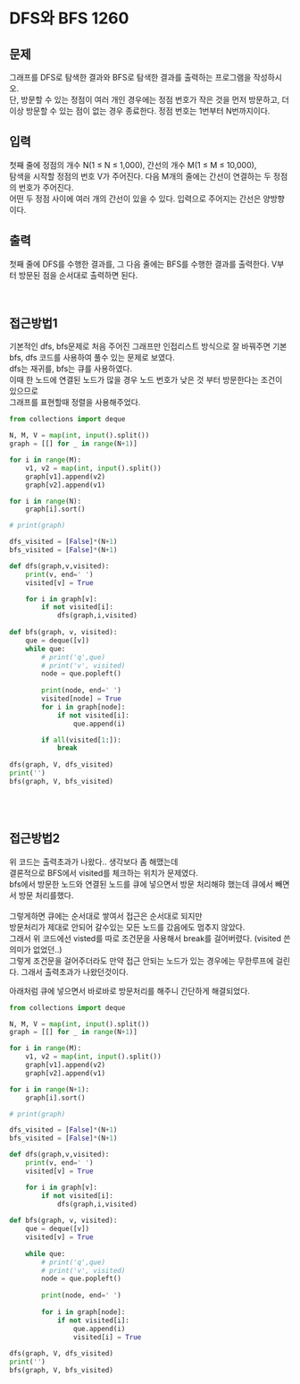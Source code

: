 # DFS와 BFS 1260

## 문제
그래프를 DFS로 탐색한 결과와 BFS로 탐색한 결과를 출력하는 프로그램을 작성하시오.  <br/>
단, 방문할 수 있는 정점이 여러 개인 경우에는 정점 번호가 작은 것을 먼저 방문하고, 더 이상 방문할 수 있는 점이 없는 경우 종료한다. 정점 번호는 1번부터 N번까지이다.

## 입력
첫째 줄에 정점의 개수 N(1 ≤ N ≤ 1,000), 간선의 개수 M(1 ≤ M ≤ 10,000),  <br/>
탐색을 시작할 정점의 번호 V가 주어진다. 다음 M개의 줄에는 간선이 연결하는 두 정점의 번호가 주어진다.  <br/>
어떤 두 정점 사이에 여러 개의 간선이 있을 수 있다. 입력으로 주어지는 간선은 양방향이다.

## 출력
첫째 줄에 DFS를 수행한 결과를, 그 다음 줄에는 BFS를 수행한 결과를 출력한다. V부터 방문된 점을 순서대로 출력하면 된다.

<br/>

## 접근방법1
기본적인 dfs, bfs문제로 처음 주어진 그래프만 인접리스트 방식으로 잘 바꿔주면 
기본 bfs, dfs 코드를 사용하여 풀수 있는 문제로 보였다.  <br/>
dfs는 재귀를, bfs는 큐를 사용하였다.  <br/>
이때 한 노드에 연결된 노드가 많을 경우 노드 번호가 낮은 것 부터 방문한다는 조건이 있으므로  <br/>
그래프를 표현할때 정렬을 사용해주었다.  <br/>


```python
from collections import deque

N, M, V = map(int, input().split())
graph = [[] for _ in range(N+1)]

for i in range(M):
    v1, v2 = map(int, input().split())
    graph[v1].append(v2)
    graph[v2].append(v1)

for i in range(N):
    graph[i].sort()

# print(graph)

dfs_visited = [False]*(N+1)
bfs_visited = [False]*(N+1)

def dfs(graph,v,visited):
    print(v, end=' ')
    visited[v] = True

    for i in graph[v]:
        if not visited[i]:
            dfs(graph,i,visited)
            
def bfs(graph, v, visited):
    que = deque([v]) 
    while que:
        # print('q',que)
        # print('v', visited)
        node = que.popleft()
        
        print(node, end=' ')
        visited[node] = True
        for i in graph[node]:
            if not visited[i]:
                que.append(i)

        if all(visited[1:]):
            break
        
dfs(graph, V, dfs_visited)
print('')
bfs(graph, V, bfs_visited)
```
 <br/> <br/>
## 접근방법2
위 코드는 출력초과가 나왔다.. 생각보다 좀 해맸는데  <br/>
결론적으로 BFS에서 visited를 체크하는 위치가 문제였다.  <br/>
bfs에서 방문한 노드와 연결된 노드를 큐에 넣으면서 방문 처리해햐 했는데 큐에서 빼면서 방문 처리를했다.  <br/> <br/>
그렇게하면 큐에는 순서대로 쌓여서 접근은 순서대로 되지만  <br/>
방문처리가 제대로 안되어 갈수있는 모든 노드를 갔음에도 멈추지 않았다.  <br/>
그래서 위 코드에선 visted를 따로 조건문을 사용해서 break를 걸어버렸다. (visited 쓴 의미가 없었던..)  <br/>
그렇게 조건문을 걸어주더라도 만약 접근 안되는 노드가 있는 경우에는 무한루프에 걸린다.
그래서 출력초과가 나왔던것이다.  <br/>

아래처럼 큐에 넣으면서 바로바로 방문처리를 해주니 간단하게 해결되었다.
```python
from collections import deque

N, M, V = map(int, input().split())
graph = [[] for _ in range(N+1)]

for i in range(M):
    v1, v2 = map(int, input().split())
    graph[v1].append(v2)
    graph[v2].append(v1)

for i in range(N+1):
    graph[i].sort()

# print(graph)

dfs_visited = [False]*(N+1)
bfs_visited = [False]*(N+1)

def dfs(graph,v,visited):
    print(v, end=' ')
    visited[v] = True

    for i in graph[v]:
        if not visited[i]:
            dfs(graph,i,visited)
            
def bfs(graph, v, visited):
    que = deque([v]) 
    visited[v] = True
    
    while que:
        # print('q',que)
        # print('v', visited)
        node = que.popleft()
        
        print(node, end=' ')
        
        for i in graph[node]:
            if not visited[i]:
                que.append(i)
                visited[i] = True
  
dfs(graph, V, dfs_visited)
print('')
bfs(graph, V, bfs_visited)
```
